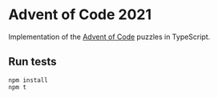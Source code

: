 # Advent of Code 2021
Implementation of the [Advent of Code](https://adventofcode.com/) puzzles in TypeScript.

## Run tests
```shell
npm install
npm t
```
